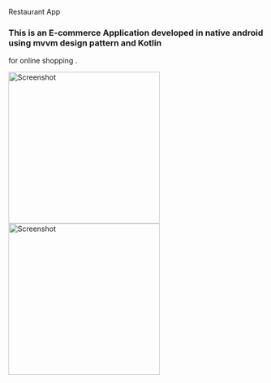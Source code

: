 Restaurant App

### This is an E-commerce Application developed in native android using mvvm design pattern and Kotlin
for online shopping .


<img width="298" alt="Screenshot" src="https://user-images.githubusercontent.com/95639970/209453886-19b461af-7462-41af-bac2-1996b3b32240.png">


<img width="298" alt="Screenshot" src="https://user-images.githubusercontent.com/95639970/209453888-a5472791-7431-45c2-898d-2f4e3dbb6189.png">
